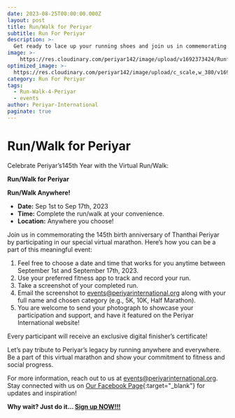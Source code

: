 ```yaml
---
date: 2023-08-25T00:00:00.000Z
layout: post
title: Run/Walk for Periyar
subtitle: Run For Periyar
description: >-
  Get ready to lace up your running shoes and join us in commemorating the 145th birth anniversary of Thanthai Periyar through a special virtual marathon – Run for Periyar. This event is not just about running; it's about honoring the legacy of Periyar and showing your commitment to fitness and social progress.
image: >-
    https://res.cloudinary.com/periyar142/image/upload/v1692373424/RunforPeriyar_dsxylf.jpg
optimized_image: >-
  https://res.cloudinary.com/periyar142/image/upload/c_scale,w_380/v1692373424/RunforPeriyar_dsxylf.jpg
category: Run For Periyar
tags:
  - Run-Walk-4-Periyar
  - events
author: Periyar-International
paginate: true
---
```


# Run/Walk for Periyar

Celebrate Periyar’s145th Year with the Virtual Run/Walk:

**Run/Walk for Periyar**

**Run/Walk Anywhere!**

- **Date:** Sep 1st to Sep 17th, 2023
- **Time:** Complete the run/walk at your convenience.
- **Location:** Anywhere you choose!

Join us in commemorating the 145th birth anniversary of Thanthai Periyar by participating in our special virtual marathon. Here’s how you can be a part of this meaningful event:

1. Feel free to choose a date and time that works for you anytime between September 1st and September 17th, 2023.
2. Use your preferred fitness app to track and record your run.
3. Take a screenshot of your completed run.
4. Email the screenshot to [events@periyarinternational.org](mailto:events@periyarinternational.org) along with your full name and chosen category (e.g., 5K, 10K, Half Marathon).
5. You are welcome to send your photograph to showcase your participation and support, and have it featured on the Periyar International website!

Every participant will receive an exclusive digital finisher’s certificate!

Let’s pay tribute to Periyar’s legacy by running anywhere and everywhere. Be a part of this virtual marathon and show your commitment to fitness and social progress.

For more information, reach out to us at [events@periyarinternational.org](mailto:events@periyarinternational.org). Stay connected with us on [Our Facebook Page](https://www.facebook.com/periyarusa){:target="_blank"} for updates and inspiration!

 **Why wait? Just do it… [Sign up NOW!!!](/register/)**